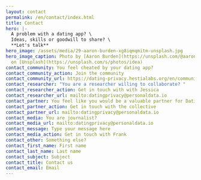 ```yaml
---
layout: contact
permalink: /en/contact/index.html
title: Contact
hero: |-
  A problem with a dating app? \
  Ideas, skills or goodwill to share? \
  **Let's talk**
hero_image: /assets/media/29-aaron-burden-xg8iqmqmitm-unsplash.jpg
hero_image_caption: Photo by [Aaron Burden](https://unsplash.com/@aaronburden)
  on [Unsplash](https://unsplash.com/s/photos/idea)
contact_community: You feel cheated by your dating app?
contact_community_action: Join the community
contact_community_url: https://dating-privacy.hestialabs.org/en/community/
contact_researcher: "You are a researcher willing to collaborate? "
contact_researcher_action: Get in touch with with Jessica
contact_researcher_url: mailto:datingprivacy@personaldata.io
contact_partner: You feel like you would be a valuable partner for Dating Privacy?
contact_partner_action: Get in touch with the collective
contact_partner_url: mailto:datingprivacy@personaldata.io
contact_media: You are journalist?
contact_media_url: mailto:datingprivacy@personaldata.io
contact_message: Type your message here
contact_media_action: Get in touch with Frank
contact_other: Something else?
contact_first_name: First name
contact_last_name: Last name
contact_subject: Subject
contact_title: Contact us
contact_email: Email
---
```

